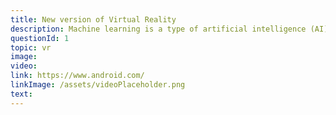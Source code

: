 ```yaml
---
title: New version of Virtual Reality 
description: Machine learning is a type of artificial intelligence (AI) that provides computers with the ability to learn without being explicitly programmed. Machine learning focuses on the development of computer programs that can change when exposed to new data.
questionId: 1
topic: vr
image:
video:
link: https://www.android.com/
linkImage: /assets/videoPlaceholder.png
text:
---
```

